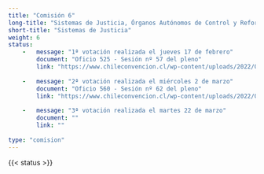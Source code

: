 ```yaml
---
title: "Comisión 6"
long-title: "Sistemas de Justicia, Órganos Autónomos de Control y Reforma Constitucional"
short-title: "Sistemas de Justicia"
weight: 6
status: 
    -   message: "1ª votación realizada el jueves 17 de febrero" 
        document: "Oficio 525 - Sesión nº 57 del pleno"
        link: "https://www.chileconvencion.cl/wp-content/uploads/2022/02/Oficio-525-con-normas-aprobadas-en-particular-de-la-Comision-sobre-Sistemas-de-Justicia-Sesion-57.pdf"
    
    -   message: "2ª votación realizada el miércoles 2 de marzo" 
        document: "Oficio 560 - Sesión nº 62 del pleno"
        link: "https://www.chileconvencion.cl/wp-content/uploads/2022/03/Oficio-560-con-normas-aprobadas-en-particular-Sesion-62-del-Pleno-Informe-2da-propuesta-fea.pdf"
        
    -   message: "3ª votación realizada el martes 22 de marzo" 
        document: ""
        link: ""
    
type: "comision"
---
```

{{< status >}}
